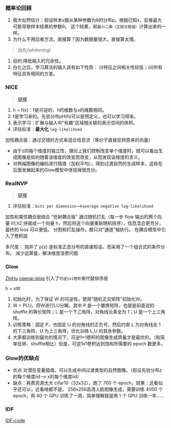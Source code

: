 
### 概率论回顾

2. 极大似然估计：假设样本x服从某种参数为θ的分布p。根据已知x，反推最大可能导致样本结果的参数θ。 这个结果，和`最小二乘（正规方程组）`计算出来的一样。
3. 为什么不用后者方法，直接算？因为数据量很大，直接算太慢。


>白化(whitening)
1. 目的:降低输入的冗余性。
2. 白化之后，学习算法的输入具有如下性质：
(i)特征之间相关性较低；(ii)所有特征具有相同的方差。


### NICE
> [链接](https://zhuanlan.zhihu.com/p/41912710)
1. h = f(x)：f是可逆的，h的维数与x的维数相同。
2. f是学习来的。先验分布pH(h)可以是预定义，也可以学习得来。
3. 表示学习：扩展与输入中“有趣”区域相关联的表示空间的体积。
4. 评估标准：**最大化** `log-likelihood`

加性耦合层：通过交错的方式来混合信息流（等价于直接反转原来的向量）

- 由于z的每个维度的独立性，理论上我们控制改变单个维度时，就可以看出生成图像是如何随着该维度的改变而改变，从而发现该维度的含义。
- 对两幅图像的编码进行插值（加权平均），得到过渡自然的生成样本，这些在后面发展起来的Glow模型中体现得很充分。

### RealNVP
> [链接](https://zhuanlan.zhihu.com/p/43048337)
1. 评估标准：`bits per dimension`-->`average negative log-likelihood`

加性和乘性耦合层结合 “仿射耦合层”
通过随机打乱（每一步 flow 输出的两个向量 h1,h2 拼接成一个向量 h，然后将这个向量重新随机排序），信息混合更充分，最终的 loss 可以更低。
分割和打乱操作，都只对“通道”轴执行。
在耦合模型中引入了卷积层

多尺度：
抛弃了 p(z) 是标准正态分布的直接假设，而采用了一个组合式的条件分布。
减少运算量，解决维度浪费问题

### Glow
[ZhiHu](https://zhuanlan.zhihu.com/p/39676312)
[openai-blog](https://openai.com/blog/glow/)
引入了`可逆1x1卷积`来代替排序层

h = xW
1. 初始化时，为了保证 W 的可逆性，使用"随机正交矩阵"初始化W。
2. W = PLU。将W进行LU分解。其中 P 是一个置换矩阵，也就是前面说的 shuffle 的等价矩阵；L 是一个下三角阵，对角线元素全为 1；U 是一个上三角阵。
3. 训练策略：固定 P，也固定 U 的对角线的正负号，然后约束 L 为对角线全 1 的下三角阵，U 为上三角阵，优化训练 L,U 的其余参数。 
4. 大家都训练到最优的情况下，可逆1×1卷积的图像生成质量才是最优的。（和简单反转、shuffle相比）但是，可逆1x1卷积达到饱和所需要的 epoch 数更多。



### Glow的优缺点
- 优点
对潜在变量插值，可以生成中间过渡类型的自然图像。（假设先验分布z的每个维度iid--> x的每个维度iid）
- 缺点：耗费资源太大
cifar10（32x32），跑了 700 个 epoch，效果：远看似乎还可以，近看啥都不是。
256x256高清人脸图像生成，需要训练 4000 个 epoch，用 40 个 GPU 训练了一周，简单理解就是用 1 个 GPU 训练一年……



### IDF
[IDF-code](https://github.com/jornpeters/integer_discrete_flows)